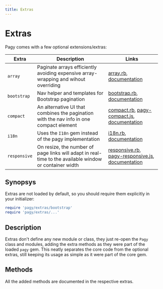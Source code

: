 ```yaml
---
title: Extras
---
```

# Extras

Pagy comes with a few optional extensions/extras:

| Extra        | Description                                                                                            | Links                                                                                                                                                                                                                                               |
|-------------|-------------------------------------------------------------------------------------------------------|----------------------------------------------------------------------------------------------------------------------------------------------------------------------------------------------------------------------------------------------------|
| `array`      | Paginate arrays efficiently avoiding expensive array-wrapping and wihout overriding                    | [array.rb](https://github.com/ddnexus/pagy/blob/master/lib/pagy/extras/array.rb), [documentation](extras/array.md)                                                                                                                                  |
| `bootstrap`  | Nav helper and templates for Bootstrap pagination                                                      | [bootstrap.rb](https://github.com/ddnexus/pagy/blob/master/lib/pagy/extras/bootstrap.rb), [documentation](extras/bootstrap.md)                                                                                                                      |
| `compact`    | An alternative UI that combines the pagination  with the nav info in one compact element               | [compact.rb](https://github.com/ddnexus/pagy/blob/master/lib/pagy/extras/compact.rb), [pagy-compact.js](https://github.com/ddnexus/pagy/blob/master/lib/pagy/extras/javascripts/pagy-compact.js), [documentation](extras/compact.md)                |
| `i18n`       | Uses the `I18n` gem instead of the pagy implementation                                                 | [i18n.rb](https://github.com/ddnexus/pagy/blob/master/lib/pagy/extras/i81n.rb), [documentation](extras/i18n.md)                                                                                                                                     |
| `responsive` | On resize, the number of page links will adapt in real-time to the available window or container width | [responsive.rb](https://github.com/ddnexus/pagy/blob/master/lib/pagy/extras/responsive.rb), [pagy-responsive.js](https://github.com/ddnexus/pagy/blob/master/lib/pagy/extras/javascripts/pagy-responsive.js), [documentation](extras/responsive.md) |

## Synopsys

Extras are not loaded by default, so you should require them explicitly in your initializer:

```ruby
require 'pagy/extras/bootstrap'
require 'pagy/extras/...'
```

## Description

Extras don't define any new module or class, they just re-open the `Pagy` class and modules, adding the extra methods as they were part of the loaded `pagy` gem. This neatly separates the core code from the optional extras, still keeping its usage as simple as it were part of the core gem.

## Methods

All the added methods are documented in the respective extras.
